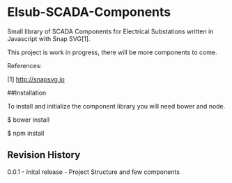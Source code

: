 # Elsub-SCADA-Components

Small library of SCADA Components for Electrical Substations written in Javascript with Snap SVG[1].

This project is work in progress, there will be more components to come.


References:

[1] http://snapsvg.io


##Installation

To install and initialize the component library you will need bower and node.

$ bower install

$ npm install

## Revision History

0.0.1 - Inital release - Project Structure and few components